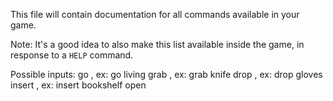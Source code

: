 This file will contain documentation for all commands available in your game.

Note:  It's a good idea to also make this list available inside the game, in response to a `HELP` command.

Possible inputs:
go <place> , ex: go living
grab <object> , ex: grab knife
drop <object> , ex: drop gloves
insert <object you want to insert into> , ex: insert bookshelf
open <object you want to open>, ex:open chest
examine <objct you want to examine>, ex: examine body
sus <name>, sus James
# SPOILER ALERT

If your game includes challenges that must be overcome to win, also list them below.
There are four  challenges in the game you must go to the garden and grab the key and use the key to open the chest in the dining room. You can do this by using grab key, go dining, open chest. The next challenge is to get the gloves in the kitchen and use them to inspect the body in the living room. You can do this by go kitchen, grab gloves, go dining, go living, inspect body. The next challenge, is grabbing the knife in the living room and using it to open the safe in the bedroom. Do go living, grab knife, go dining, go upstairs, go hall, go bedroom, open safe. The last challenge is using the book in the hall you can open up a secret passageway behind the bookshelf. You can do this by doing go upstairs, go hall, grab book, go library, insert bookshelf, then the passageway is revealed. Finally, you can win the game by doing sus angel.